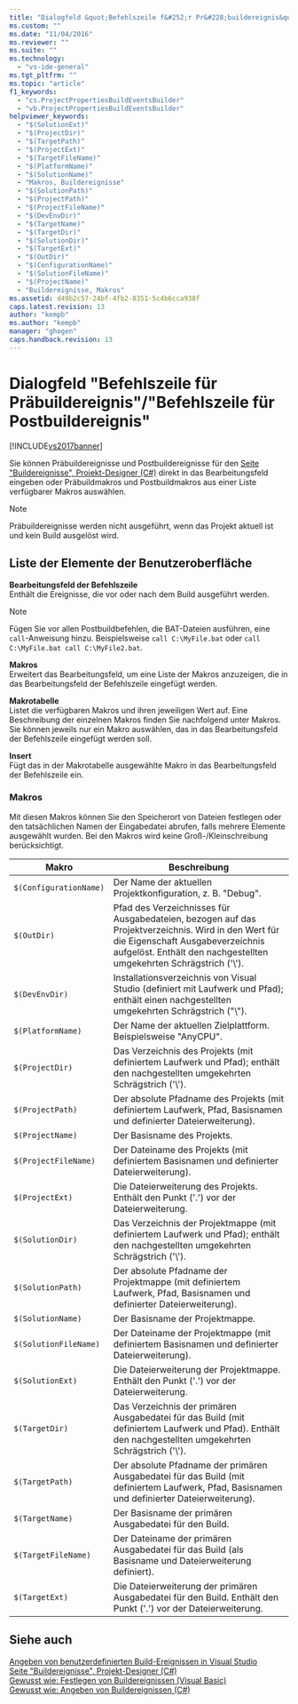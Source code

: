 ```yaml
---
title: "Dialogfeld &quot;Befehlszeile f&#252;r Pr&#228;buildereignis&quot;/&quot;Befehlszeile f&#252;r Postbuildereignis&quot; | Microsoft Docs"
ms.custom: ""
ms.date: "11/04/2016"
ms.reviewer: ""
ms.suite: ""
ms.technology: 
  - "vs-ide-general"
ms.tgt_pltfrm: ""
ms.topic: "article"
f1_keywords: 
  - "cs.ProjectPropertiesBuildEventsBuilder"
  - "vb.ProjectPropertiesBuildEventsBuilder"
helpviewer_keywords: 
  - "$(SolutionExt)"
  - "$(ProjectDir)"
  - "$(TargetPath)"
  - "$(ProjectExt)"
  - "$(TargetFileName)"
  - "$(PlatformName)"
  - "$(SolutionName)"
  - "Makros, Buildereignisse"
  - "$(SolutionPath)"
  - "$(ProjectPath)"
  - "$(ProjectFileName)"
  - "$(DevEnvDir)"
  - "$(TargetName)"
  - "$(TargetDir)"
  - "$(SolutionDir)"
  - "$(TargetExt)"
  - "$(OutDir)"
  - "$(ConfigurationName)"
  - "$(SolutionFileName)"
  - "$(ProjectName)"
  - "Buildereignisse, Makros"
ms.assetid: d49b2c57-24bf-4fb2-8351-5c4b6cca938f
caps.latest.revision: 13
author: "kempb"
ms.author: "kempb"
manager: "ghogen"
caps.handback.revision: 13
---
```

# Dialogfeld &quot;Befehlszeile f&#252;r Pr&#228;buildereignis&quot;/&quot;Befehlszeile f&#252;r Postbuildereignis&quot;
[!INCLUDE[vs2017banner](../../code-quality/includes/vs2017banner.md)]

Sie können Präbuildereignisse und Postbuildereignisse für den [Seite "Buildereignisse", Projekt\-Designer \(C\#\)](../../ide/reference/build-events-page-project-designer-csharp.md) direkt in das Bearbeitungsfeld eingeben oder Präbuildmakros und Postbuildmakros aus einer Liste verfügbarer Makros auswählen.  
  
> [!NOTE]
>  Präbuildereignisse werden nicht ausgeführt, wenn das Projekt aktuell ist und kein Build ausgelöst wird.  
  
## Liste der Elemente der Benutzeroberfläche  
 **Bearbeitungsfeld der Befehlszeile**  
 Enthält die Ereignisse, die vor oder nach dem Build ausgeführt werden.  
  
> [!NOTE]
>  Fügen Sie vor allen Postbuildbefehlen, die BAT\-Dateien ausführen, eine `call`\-Anweisung hinzu.  Beispielsweise `call C:\MyFile.bat` oder `call C:\MyFile.bat call C:\MyFile2.bat`.  
  
 **Makros**  
 Erweitert das Bearbeitungsfeld, um eine Liste der Makros anzuzeigen, die in das Bearbeitungsfeld der Befehlszeile eingefügt werden.  
  
 **Makrotabelle**  
 Listet die verfügbaren Makros und ihren jeweiligen Wert auf.  Eine Beschreibung der einzelnen Makros finden Sie nachfolgend unter Makros.  Sie können jeweils nur ein Makro auswählen, das in das Bearbeitungsfeld der Befehlszeile eingefügt werden soll.  
  
 **Insert**  
 Fügt das in der Makrotabelle ausgewählte Makro in das Bearbeitungsfeld der Befehlszeile ein.  
  
### Makros  
 Mit diesen Makros können Sie den Speicherort von Dateien festlegen oder den tatsächlichen Namen der Eingabedatei abrufen, falls mehrere Elemente ausgewählt wurden.  Bei den Makros wird keine Groß\-\/Kleinschreibung berücksichtigt.  
  
|Makro|Beschreibung|  
|-----------|------------------|  
|`$(ConfigurationName)`|Der Name der aktuellen Projektkonfiguration, z. B. "Debug".|  
|`$(OutDir)`|Pfad des Verzeichnisses für Ausgabedateien, bezogen auf das Projektverzeichnis.  Wird in den Wert für die Eigenschaft Ausgabeverzeichnis aufgelöst.  Enthält den nachgestellten umgekehrten Schrägstrich \('\\'\).|  
|`$(DevEnvDir)`|Installationsverzeichnis von Visual Studio \(definiert mit Laufwerk und Pfad\); enthält einen nachgestellten umgekehrten Schrägstrich \("\\"\).|  
|`$(PlatformName)`|Der Name der aktuellen Zielplattform.  Beispielsweise "AnyCPU".|  
|`$(ProjectDir)`|Das Verzeichnis des Projekts \(mit definiertem Laufwerk und Pfad\); enthält den nachgestellten umgekehrten Schrägstrich \('\\'\).|  
|`$(ProjectPath)`|Der absolute Pfadname des Projekts \(mit definiertem Laufwerk, Pfad, Basisnamen und definierter Dateierweiterung\).|  
|`$(ProjectName)`|Der Basisname des Projekts.|  
|`$(ProjectFileName)`|Der Dateiname des Projekts \(mit definiertem Basisnamen und definierter Dateierweiterung\).|  
|`$(ProjectExt)`|Die Dateierweiterung des Projekts.  Enthält den Punkt \('.'\) vor der Dateierweiterung.|  
|`$(SolutionDir)`|Das Verzeichnis der Projektmappe \(mit definiertem Laufwerk und Pfad\); enthält den nachgestellten umgekehrten Schrägstrich \('\\'\).|  
|`$(SolutionPath)`|Der absolute Pfadname der Projektmappe \(mit definiertem Laufwerk, Pfad, Basisnamen und definierter Dateierweiterung\).|  
|`$(SolutionName)`|Der Basisname der Projektmappe.|  
|`$(SolutionFileName)`|Der Dateiname der Projektmappe \(mit definiertem Basisnamen und definierter Dateierweiterung\).|  
|`$(SolutionExt)`|Die Dateierweiterung der Projektmappe.  Enthält den Punkt \('.'\) vor der Dateierweiterung.|  
|`$(TargetDir)`|Das Verzeichnis der primären Ausgabedatei für das Build \(mit definiertem Laufwerk und Pfad\).  Enthält den nachgestellten umgekehrten Schrägstrich \('\\'\).|  
|`$(TargetPath)`|Der absolute Pfadname der primären Ausgabedatei für das Build \(mit definiertem Laufwerk, Pfad, Basisnamen und definierter Dateierweiterung\).|  
|`$(TargetName)`|Der Basisname der primären Ausgabedatei für den Build.|  
|`$(TargetFileName)`|Der Dateiname der primären Ausgabedatei für das Build \(als Basisname und Dateierweiterung definiert\).|  
|`$(TargetExt)`|Die Dateierweiterung der primären Ausgabedatei für den Build.  Enthält den Punkt \('.'\) vor der Dateierweiterung.|  
  
## Siehe auch  
 [Angeben von benutzerdefinierten Build\-Ereignissen in Visual Studio](../../ide/specifying-custom-build-events-in-visual-studio.md)   
 [Seite "Buildereignisse", Projekt\-Designer \(C\#\)](../../ide/reference/build-events-page-project-designer-csharp.md)   
 [Gewusst wie: Festlegen von Buildereignissen \(Visual Basic\)](../../ide/how-to-specify-build-events-visual-basic.md)   
 [Gewusst wie: Angeben von Buildereignissen \(C\#\)](../../ide/how-to-specify-build-events-csharp.md)